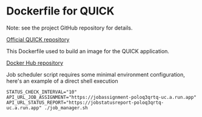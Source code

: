 # Dockerfile for QUICK

Note: see the project GitHub repository for details.

[Official QUICK repository](https://github.com/merzlab/QUICK)

This Dockerfile used to build an image for the QUICK application.

[Docker Hub repository](https://hub.docker.com/r/crtag/quick-app/)

Job scheduler script requires some minimal environment configuration, here's an example of a direct shell execution

`STATUS_CHECK_INTERVAL="10" API_URL_JOB_ASSIGNMENT="https://jobassignment-poloq3qrtq-uc.a.run.app" API_URL_STATUS_REPORT="https://jobstatusreport-poloq3qrtq-uc.a.run.app" ./job_manager.sh`
